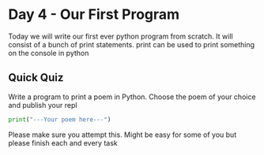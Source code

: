 # Day 4 - Our First Program

Today we will write our first ever python program from scratch. It will consist of a bunch of print statements. print can be used to print something on the console in python

## Quick Quiz

Write a program to print a poem in Python. Choose the poem of your choice and publish your repl

```python
print("---Your poem here---")
```

Please make sure you attempt this. Might be easy for some of you but please finish each and every task
